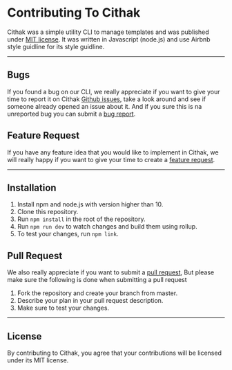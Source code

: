 # Contributing To Cithak

Cithak was a simple utility CLI to manage templates and was published under [MIT license](./LICENSE.md). It was written in Javascript (node.js) and use Airbnb style guidline for its style guidline.

---

## Bugs

If you found a bug on our CLI, we really appreciate if you want to give your time to report it on Cithak [Github issues](https://github.com/KucingKode/Cithak/issues), take a look around and see if someone already opened an issue about it. And if you sure this is na unreported bug you can submit a [bug report](https://github.com/KucingKode/Cithak/issues/new/choose).

## Feature Request

If you have any feature idea that you would like to implement in Cithak, we will really happy if you want to give your time to create a [feature request](https://github.com/KucingKode/Cithak/issues/new/choose).

---

## Installation

1. Install npm and node.js with version higher than 10.
2. Clone this repository.
3. Run `npm install` in the root of the repository.
4. Run `npm run dev` to watch changes and build them using rollup.
5. To test your changes, run `npm link`.

## Pull Request

We also really appreciate if you want to submit a [pull request](https://github.com/KucingKode/Cithak/pulls), But please make sure the following is done when submitting a pull request

1. Fork the repository and create your branch from master.
2. Describe your plan in your pull request description.
3. Make sure to test your changes.

---

## License

By contributing to Cithak, you agree that your contributions will be licensed under its MIT license.

